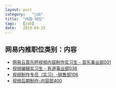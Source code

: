 ```yaml
---
layout:	post
category:	"job"
title:	"内容-岗位"
tags:	[job]
date:	2019-04-23
---
```

## 网易内推职位类别：内容
- [网易云音乐短视频内容制作实习生 - 音乐事业部001](http://mobile.bole.netease.com/bole/boleDetail?id=15687&employeeId=346f03c3cda5f04c&key=all)
- [视频编辑实习生 - 有道事业部036](http://mobile.bole.netease.com/bole/boleDetail?id=15724&employeeId=346f03c3cda5f04c&key=all)
- [视频制作专员（实习）-销售部106](http://mobile.bole.netease.com/bole/boleDetail?id=14572&employeeId=346f03c3cda5f04c&key=all)
- [视频后期制作-内容部400](http://mobile.bole.netease.com/bole/boleDetail?id=7445&employeeId=346f03c3cda5f04c&key=all)
